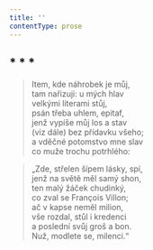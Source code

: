 ```yaml
---
title: ''
contentType: prose
---
```


## \* \* \*

> Item, kde náhrobek je můj,  
> tam nařizuji: u mých hlav  
> velkými literami stůj,  
> psán třeba uhlem, epitaf,  
> jenž vypíše můj los a stav  
> (viz dále) bez přídavku všeho;  
> a vděčné potomstvo mne slav  
> co muže trochu potrhlého:

> „Zde, střelen šípem lásky, spí,  
> jenž na světě měl samý shon,  
> ten malý žáček chudinký,  
> co zval se François Villon;  
> ač v kapse neměl milion,  
> vše rozdal, stůl i kredenci  
> a poslední svůj groš a bon.  
> Nuž, modlete se, milenci.“
